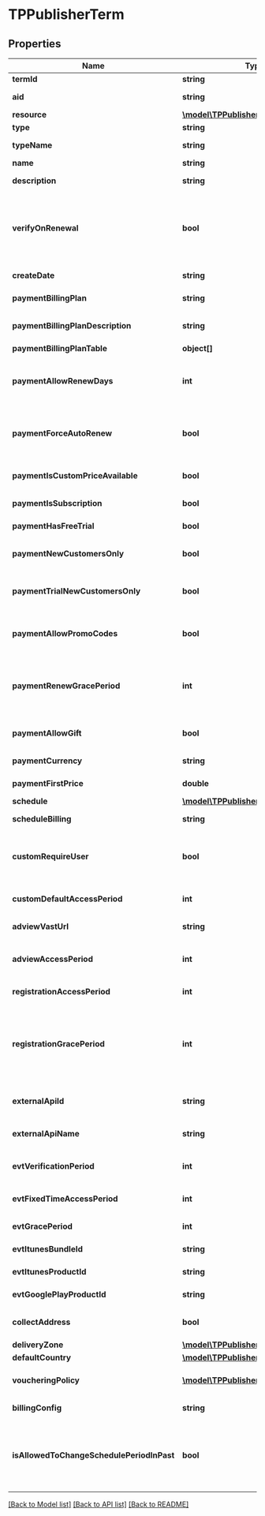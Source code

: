 # TPPublisherTerm

## Properties
Name | Type | Description | Notes
------------ | ------------- | ------------- | -------------
**termId** | **string** | Term ID | 
**aid** | **string** | Application aid | 
**resource** | [**\model\TPPublisherResource**](TPPublisherResource.md) | The resource | 
**type** | **string** | Term type | 
**typeName** | **string** | Term type name | 
**name** | **string** | Term name | 
**description** | **string** | Term description | 
**verifyOnRenewal** | **bool** | Is term should be verified before renewal or it skips this step | 
**createDate** | **string** | The creation date | 
**paymentBillingPlan** | **string** | Term billing plan | 
**paymentBillingPlanDescription** | **string** | Term billing plan description | 
**paymentBillingPlanTable** | **object[]** |  | 
**paymentAllowRenewDays** | **int** | How many days in advance a user can renew | 
**paymentForceAutoRenew** | **bool** | Payment forces the auto renewal of subscriptions | 
**paymentIsCustomPriceAvailable** | **bool** | Payment is available custom price | 
**paymentIsSubscription** | **bool** | Payment is subscription | 
**paymentHasFreeTrial** | **bool** | Payment has free trial | 
**paymentNewCustomersOnly** | **bool** | Whether to allow buy only first time | 
**paymentTrialNewCustomersOnly** | **bool** | Whether to allow trial period only first time | 
**paymentAllowPromoCodes** | **bool** | Whether to allow promo codes to be applied | 
**paymentRenewGracePeriod** | **int** | The number of days after expiration to still allow access to the resource | 
**paymentAllowGift** | **bool** | Whether the term can be gifted | 
**paymentCurrency** | **string** | Currency of the term | 
**paymentFirstPrice** | **double** | First price of the term | 
**schedule** | [**\model\TPPublisherSchedule**](TPPublisherSchedule.md) |  | 
**scheduleBilling** | **string** | The schedule billing | 
**customRequireUser** | **bool** | Whether a valid user is required to complete the term | 
**customDefaultAccessPeriod** | **int** | The default access period | 
**adviewVastUrl** | **string** | The VAST URL to use | 
**adviewAccessPeriod** | **int** | The length of time a user gets access for | 
**registrationAccessPeriod** | **int** | The access time period  | 
**registrationGracePeriod** | **int** | The time period after registration that will count it as a valid registration conversion | 
**externalApiId** | **string** | External API Configuration ID | 
**externalApiName** | **string** | External API Configuration name | 
**evtVerificationPeriod** | **int** | External verification period | 
**evtFixedTimeAccessPeriod** | **int** | Period to grant access for in days | 
**evtGracePeriod** | **int** | External API grace period | 
**evtItunesBundleId** | **string** | iTunes bundle id | 
**evtItunesProductId** | **string** | iTunes  product id | 
**evtGooglePlayProductId** | **string** | Google Play product id | 
**collectAddress** | **bool** | Collect address for this term | 
**deliveryZone** | [**\model\TPPublisherDeliveryZone[]**](TPPublisherDeliveryZone.md) |  | 
**defaultCountry** | [**\model\TPPublisherCountry**](TPPublisherCountry.md) |  | 
**voucheringPolicy** | [**\model\TPPublisherVoucheringPolicy**](TPPublisherVoucheringPolicy.md) | Vouchering policy for term | 
**billingConfig** | **string** | The type of billing config | 
**isAllowedToChangeSchedulePeriodInPast** | **bool** | Whether term allows to change its schedule period which was created in past | 

[[Back to Model list]](../README.md#documentation-for-models) [[Back to API list]](../README.md#documentation-for-api-endpoints) [[Back to README]](../README.md)


